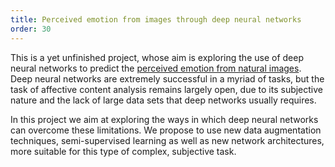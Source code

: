```yaml
---
title: Perceived emotion from images through deep neural networks
order: 30
---
```

This is a yet unfinished project, whose aim is exploring the use of deep neural networks to predict the [perceived emotion from natural images](https://www.researchgate.net/publication/322880337_Perceived_emotion_from_images_through_deep_neural_networks). Deep neural networks are extremely successful in a myriad of tasks, but the task of affective content analysis remains largely open, due to its subjective nature and the lack of large data sets that deep networks usually requires.

In this project we aim at exploring the ways in which deep neural networks can overcome these limitations. We propose to use new data augmentation techniques, semi-supervised learning as well as new network architectures, more suitable for this type of complex, subjective task.
